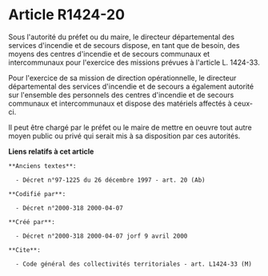 # Article R1424-20

Sous l'autorité du préfet ou du maire, le directeur départemental des services d'incendie et de secours dispose, en tant que
de besoin, des moyens des centres d'incendie et de secours communaux et intercommunaux pour l'exercice des missions prévues à
l'article L. 1424-33.

Pour l'exercice de sa mission de direction opérationnelle, le directeur départemental des services d'incendie et de secours a
également autorité sur l'ensemble des personnels des centres d'incendie et de secours communaux et intercommunaux et dispose
des matériels affectés à ceux-ci.

Il peut être chargé par le préfet ou le maire de mettre en oeuvre tout autre moyen public ou privé qui serait mis à sa
disposition par ces autorités.

**Liens relatifs à cet article**

	**Anciens textes**:

	  - Décret n°97-1225 du 26 décembre 1997 - art. 20 (Ab)

	**Codifié par**:

	  - Décret n°2000-318 2000-04-07

	**Créé par**:

	  - Décret n°2000-318 2000-04-07 jorf 9 avril 2000

	**Cite**:

	  - Code général des collectivités territoriales - art. L1424-33 (M)
